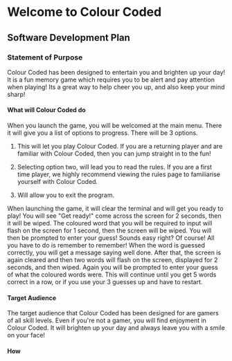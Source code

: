 # Welcome to Colour Coded

## Software Development Plan

### Statement of Purpose

Colour Coded has been designed to entertain you and brighten up your day! It is a fun memory game which requires you to be alert and pay attention when playing! Its a great way to help cheer you up, and also keep your mind sharp!

#### What will Colour Coded do

When you launch the game, you will be welcomed at the main menu. There it will give you a list of options to progress. There will be 3 options. 

1. This will let you play Colour Coded. If you are a returning player and are familiar with Colour Coded, then you can jump straight in to the fun!

2. Selecting option two, will lead you to read the rules. If you are a first time player, we highly recommend viewing the rules page to familiarise yourself with Colour Coded.
3.  Will allow you to exit the program.

When launching the game, it will clear the terminal and will get you ready to play! You will see "Get ready!" come across the screen for 2 seconds, then it will be wiped. The coloured word that you will be required to input will flash on the screen for 1 second, then the screen will be wiped. You will then be prompted to enter your guess! Sounds easy right? Of course! All you have to do is remember to remember! When the word is guessed correctly, you will get a message saying well done. After that, the screen is again cleared and then two words will flash on the screen, displayed for 2 seconds, and then wiped. Again you will be prompted to enter your guess of what the coloured words were. This will continue until you get 5 words correct in a row, or if you use your 3 guesses up and have to restart.

#### Target Audience

The target audience that Colour Coded has been designed for are gamers of all skill levels. Even if you're not a gamer, you will find enjoyment in Colour Coded. It will brighten up your day and always leave you with a smile on your face!



#### How 

